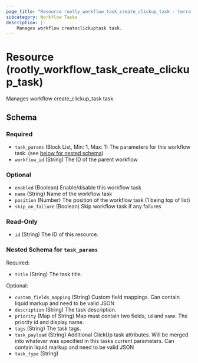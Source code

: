 ```yaml
---
page_title: "Resource rootly_workflow_task_create_clickup_task - terraform-provider-rootly"
subcategory: Workflow Tasks
description: |-
    Manages workflow createclickuptask task.
---
```


# Resource (rootly_workflow_task_create_clickup_task)

Manages workflow create_clickup_task task.



<!-- schema generated by tfplugindocs -->
## Schema

### Required

- `task_params` (Block List, Min: 1, Max: 1) The parameters for this workflow task. (see [below for nested schema](#nestedblock--task_params))
- `workflow_id` (String) The ID of the parent workflow

### Optional

- `enabled` (Boolean) Enable/disable this workflow task
- `name` (String) Name of the workflow task
- `position` (Number) The position of the workflow task (1 being top of list)
- `skip_on_failure` (Boolean) Skip workflow task if any failures

### Read-Only

- `id` (String) The ID of this resource.

<a id="nestedblock--task_params"></a>
### Nested Schema for `task_params`

Required:

- `title` (String) The task title.

Optional:

- `custom_fields_mapping` (String) Custom field mappings. Can contain liquid markup and need to be valid JSON
- `description` (String) The task description.
- `priority` (Map of String) Map must contain two fields, `id` and `name`. The priority id and display name.
- `tags` (String) The task tags.
- `task_payload` (String) Additional ClickUp task attributes. Will be merged into whatever was specified in this tasks current parameters. Can contain liquid markup and need to be valid JSON
- `task_type` (String)
